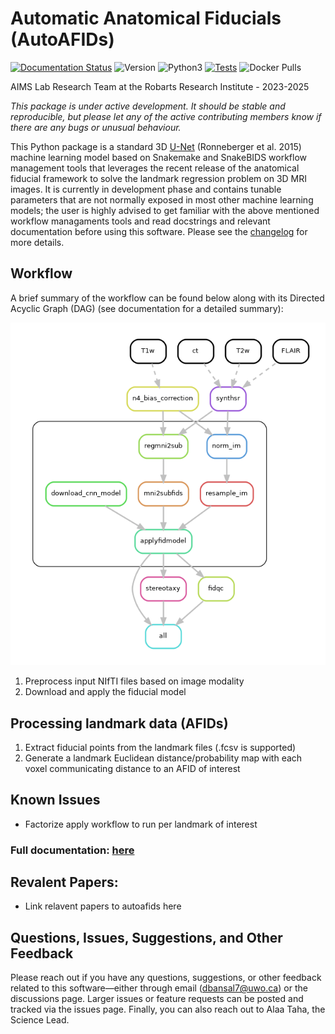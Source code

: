 # Automatic Anatomical Fiducials (AutoAFIDs)
[![Documentation Status](https://readthedocs.org/projects/autoafids/badge/?version=latest)](https://autoafids.readthedocs.io/en/stable/?badge=stable)
![Version](https://img.shields.io/github/v/tag/afids/autoafids?label=version)
![Python3](https://img.shields.io/badge/python-_3.9_|_3.10_|_3.11_|_3.12-blue.svg)
[![Tests](https://github.com/afids/autoafids/actions/workflows/lint-and-dryrun-testing.yml/badge.svg?branch=main)](https://github.com/afids/autoafids/actions/workflows/lint-and-dryrun-testing.yml?query=branch%3Amain)
![Docker Pulls](https://img.shields.io/docker/pulls/dhananjhay/autoafids)

AIMS Lab Research Team at the Robarts Research Institute - 2023-2025

*This package is under active development. It should be stable and reproducible, but please let any of the active contributing members know if there are any bugs or unusual behaviour.*

This Python package is a standard 3D [U-Net](https://arxiv.org/abs/1505.04597) (Ronneberger et al. 2015) machine learning model based on Snakemake and SnakeBIDS workflow management tools that leverages the recent release of the anatomical fiducial framework to solve the landmark regression problem on 3D MRI images. It is currently in development phase and contains tunable parameters that are not normally exposed in most other machine learning models; the user is highly advised to get familiar with the above mentioned workflow managaments tools and read docstrings and relevant documentation before using this software. Please see the [changelog](CHANGELOG.md) for more details. 

## Workflow

A brief summary of the workflow can be found below along with its Directed Acyclic Graph (DAG) (see documentation for a detailed summary):

![Pipeline Overview](https://raw.githubusercontent.com//afids/autoafids/master/docs/images/dag.png)

1. Preprocess input NIfTI files based on image modality
2. Download and apply the fiducial model 

## Processing landmark data (AFIDs)
1. Extract fiducial points from the landmark files (.fcsv is supported)
2. Generate a landmark Euclidean distance/probability map with each voxel communicating distance to an AFID of interest

## Known Issues
- Factorize apply workflow to run per landmark of interest

### **Full documentation:** [here](https://autoafids.readthedocs.io/en/)

## Revalent Papers: 
* Link relavent papers to autoafids here 

## Questions, Issues, Suggestions, and Other Feedback
Please reach out if you have any questions, suggestions, or other feedback related to this software—either through email (dbansal7@uwo.ca) or the discussions page. Larger issues or feature requests can be posted and tracked via the issues page. Finally, you can also reach out to Alaa Taha, the Science Lead.
